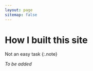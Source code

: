 ```yaml
---
layout: page
sitemap: false
---
```


# How I built this site

Not an easy task
{:.note}

*To be added*
